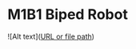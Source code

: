 # M1B1 Biped Robot

![Alt text]([URL or file path](https://drive.google.com/uc?export=view&id=1OBu-blK2qqHMS28a_H6MqOOHRqlkXR7m/view?usp=share_link))
